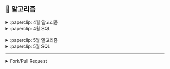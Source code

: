 ## 📌 알고리즘

<details><summary>:paperclip: 4월 알고리즘</summary>

|주차|1|2|3|4|
|:---:|:---:|:---:|:---:|:---:|
|1주차<br> (04.03 ~ 04.09)| [온라인 판매](https://www.acmicpc.net/problem/1246) | [공유기 설치](https://www.acmicpc.net/problem/2110) |[센서](https://www.acmicpc.net/problem/2212) | [입국심사](https://www.acmicpc.net/problem/3079) |
|2주차<br> (04.10 ~ 04.16)|[캐시](https://school.programmers.co.kr/learn/courses/30/lessons/17680?language=java) |[N진수 게임](https://school.programmers.co.kr/learn/courses/30/lessons/17687) |[자물쇠와 열쇠](https://school.programmers.co.kr/learn/courses/30/lessons/60059) |[합승 택시 요금](https://school.programmers.co.kr/learn/courses/30/lessons/72413)|
 |3주차<br> (04.17 ~ 04.23)|[뉴스 클러스터링](https://school.programmers.co.kr/learn/courses/30/lessons/17677) | [불량 사용자](https://school.programmers.co.kr/learn/courses/30/lessons/64064) | [보석 쇼핑](https://school.programmers.co.kr/learn/courses/30/lessons/67258)
 
 </details>
 
 
 <details><summary>:paperclip: 4월 SQL</summary>

|주차|1|2|3|
|:---:|:---:|:---:|:---:|
|2주차<br> (04.10 ~ 04.16)|[조건별로 분류하여 주문상태 출력하기](https://school.programmers.co.kr/learn/courses/30/lessons/131113?language=mysql) |[카테고리 별 도서 판매량 집계하기](https://school.programmers.co.kr/learn/courses/30/lessons/144855) |[조건에 맞는 사용자와 총 거래금액 조회하기](https://school.programmers.co.kr/learn/courses/30/lessons/164668) |
 |3주차<br> (04.17 ~ 04.23)| [오랜 기간 보호한 동물1](https://school.programmers.co.kr/learn/courses/30/lessons/59044) | [있었는데요 없었습니다](https://school.programmers.co.kr/learn/courses/30/lessons/59043) | [오랜 기간 보호한 동물2](https://school.programmers.co.kr/learn/courses/30/lessons/59411) |
 
 </details>
 
 <br>
 
 <details><summary>:paperclip: 5월 알고리즘</summary>

|주차|1|2|3|
|:---:|:---:|:---:|:---:|
|1주차<br> (04.28 ~ 05.04)| [두 큐 합 같게 만들기](https://school.programmers.co.kr/learn/courses/30/lessons/118667) | [징검다리 건너기](https://school.programmers.co.kr/learn/courses/30/lessons/64062) |[프렉탈 평면](https://www.acmicpc.net/problem/1030)
 |2주차<br> (05.05 ~ 05.11)| [괄호 변환](https://school.programmers.co.kr/learn/courses/30/lessons/60058) | [경주로 건설](https://school.programmers.co.kr/learn/courses/30/lessons/67259) |[거짓말](https://www.acmicpc.net/problem/1043)
 |3주차<br> (05.12 ~ 05.18)| [후보키](https://school.programmers.co.kr/learn/courses/30/lessons/42890) | [[1차] 셔틀버스](https://school.programmers.co.kr/learn/courses/30/lessons/17678) |[웜홀](https://www.acmicpc.net/problem/1865)
 |4주차<br> (05.19 ~ 05.25)| [순위 검색](https://school.programmers.co.kr/learn/courses/30/lessons/72412) | [길 찾기 게임](https://school.programmers.co.kr/learn/courses/30/lessons/42892) |[가장 긴 바이토닉 부분 수열](https://www.acmicpc.net/problem/11054)

</details>


<details><summary>:paperclip: 5월 SQL</summary>

|주차|1|2|3|
|:---:|:---:|:---:|:---:|
|1주차<br> (04.28 ~ 05.04)| [즐겨찾기가 가장 많은 식당 정보 출력하기](https://school.programmers.co.kr/learn/courses/30/lessons/131123) | [대여 기록이 존재하는 자동차 리스트 구하기](https://school.programmers.co.kr/learn/courses/30/lessons/157341) |[조건에 맞는 사용자 정보 조회하기](https://school.programmers.co.kr/learn/courses/30/lessons/164670)
 |2주차<br> (05.05 ~ 05.11)| [헤비 유저가 소유한 장소](https://school.programmers.co.kr/learn/courses/30/lessons/77487) | [자동차 대여 기록에서 대여중/대여 가능 여부 구분하기](https://school.programmers.co.kr/learn/courses/30/lessons/157340) |[대여 횟수가 많은 자동차들의 월별 대여 횟수 구하기](https://school.programmers.co.kr/learn/courses/30/lessons/151139)
  |3주차<br> (05.12 ~ 05.18)| [조회수가 가장 많은 중고거래 게시판의 첨부파일 조회하기](https://school.programmers.co.kr/learn/courses/30/lessons/164671) | [5월 식품들의 총매출 조회하기](https://school.programmers.co.kr/learn/courses/30/lessons/131117) |[식품분류별 가장 비싼 식품의 정보 조회하기](https://school.programmers.co.kr/learn/courses/30/lessons/131116)
   |4주차<br> (05.19 ~ 05.25)| [서울에 위치한 식당 목록 출력하기](https://school.programmers.co.kr/learn/courses/30/lessons/131118) | [년, 월, 성별 별 상품 구매 회원 수 구하기](https://school.programmers.co.kr/learn/courses/30/lessons/131532) |[우유와 요거트가 담긴 장바구니](https://school.programmers.co.kr/learn/courses/30/lessons/62284)

</details>


***


<details><summary>Fork/Pull Request</summary>
 
 ## 1. Fork
![image](https://user-images.githubusercontent.com/81174840/232497886-0f139681-189d-432e-bd6d-528d1eabf31e.png)
#### → Fork를 통해 개인 repository로 파일을 가져온다.

***

## 2. Pull Request

<br>

### 2-1)
![image](https://user-images.githubusercontent.com/81174840/232507340-b985f9d0-e94a-4d77-a8ca-45380d43621b.png)
#### → 개인 repository에서 m월/문제의 번호.이름/자신의 이름/문제.java 또는 readme.md

<br>

### 2-2)
![image](https://user-images.githubusercontent.com/81174840/232508131-a40c7324-f633-4312-b2d7-bac99626507f.png)

```
commit 규칙 : [문제 출처] 문제이름 / 난이도 / 걸린시간
Ex) [BOJ] 신입 사원 / 실버1 / 1h 30m

```

<br>

### 2-3)
![image](https://user-images.githubusercontent.com/81174840/232509160-69721b98-1473-4e54-8d5b-463a3c12bd64.png)
### [New Pull Request] 버튼을 누른다.

<br>

### 2-4)
![image](https://user-images.githubusercontent.com/81174840/232492654-ed0a1426-03ff-4b33-be58-380a3124faa7.png)

<br>

### 2-5)
![image](https://user-images.githubusercontent.com/81174840/232492855-4f776539-7a63-47be-a398-b2c201d86dc2.png)

<br>

### 2-6)
![image](https://user-images.githubusercontent.com/81174840/232519856-d2702039-9fea-45c5-a1a5-5247e6540c2e.png)

<br>

### 2-7)
![image](https://user-images.githubusercontent.com/81174840/232494660-cd26d67b-109e-4420-b0d2-b71a14e5440a.png)

```
본인 이름 / n월 m주차 / 문제 출처 / 문제 이름
Ex) YehJin Jung / 4월 1주차 / BOJ / 신입 사원


문제 출처(플랫폼)
[BOJ] - 백준
[PGS] - 프로그래머스
[SWEA] - 삼성SW Expert Academy
[ETC] - 그외

```
<br>

### 2-8)
![image](https://user-images.githubusercontent.com/81174840/232520581-fa80fbb4-4349-4528-a54b-d3f6586dcfc5.png)
#### → organization 에서 개인 repository에서 올린 pull Request를 볼 수 있다.
 </details>


 

